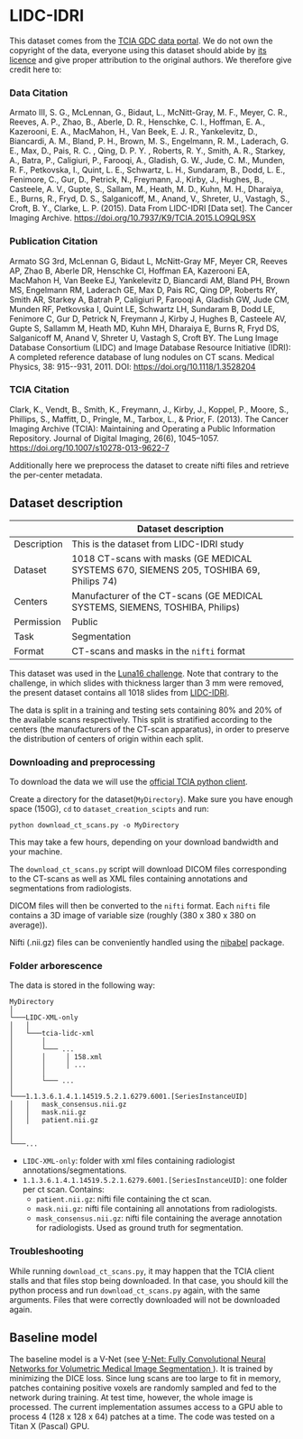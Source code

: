 # LIDC-IDRI

This dataset comes from the [TCIA GDC data portal](https://wiki.cancerimagingarchive.net/display/Public/LIDC-IDRI#1966254a2b592e6fba14f949f6e23bb1b7804cc).
We do not own the copyright of the data, everyone using this dataset should abide by [its licence](https://wiki.cancerimagingarchive.net/display/Public/LIDC-IDRI#1966254a2b592e6fba14f949f6e23bb1b7804cc) and give proper attribution to the original authors.
We therefore give credit here to:
### Data Citation

Armato III, S. G., McLennan, G., Bidaut, L., McNitt-Gray, M. F., Meyer, C. R., Reeves, A. P., Zhao, B., Aberle, D. R., Henschke, C. I., Hoffman, E. A., Kazerooni, E. A., MacMahon, H., Van Beek, E. J. R., Yankelevitz, D., Biancardi, A. M., Bland, P. H., Brown, M. S., Engelmann, R. M., Laderach, G. E., Max, D., Pais, R. C. , Qing, D. P. Y. , Roberts, R. Y., Smith, A. R., Starkey, A., Batra, P., Caligiuri, P., Farooqi, A., Gladish, G. W., Jude, C. M., Munden, R. F., Petkovska, I., Quint, L. E., Schwartz, L. H., Sundaram, B., Dodd, L. E., Fenimore, C., Gur, D., Petrick, N., Freymann, J., Kirby, J., Hughes, B., Casteele, A. V., Gupte, S., Sallam, M., Heath, M. D., Kuhn, M. H., Dharaiya, E., Burns, R., Fryd, D. S., Salganicoff, M., Anand, V., Shreter, U., Vastagh, S., Croft, B. Y., Clarke, L. P. (2015). Data From LIDC-IDRI [Data set]. The Cancer Imaging Archive. https://doi.org/10.7937/K9/TCIA.2015.LO9QL9SX

### Publication Citation

Armato SG 3rd, McLennan G, Bidaut L, McNitt-Gray MF, Meyer CR, Reeves AP, Zhao B, Aberle DR, Henschke CI, Hoffman EA, Kazerooni EA, MacMahon H, Van Beeke EJ, Yankelevitz D, Biancardi AM, Bland PH, Brown MS, Engelmann RM, Laderach GE, Max D, Pais RC, Qing DP, Roberts RY, Smith AR, Starkey A, Batrah P, Caligiuri P, Farooqi A, Gladish GW, Jude CM, Munden RF, Petkovska I, Quint LE, Schwartz LH, Sundaram B, Dodd LE, Fenimore C, Gur D, Petrick N, Freymann J, Kirby J, Hughes B, Casteele AV, Gupte S, Sallamm M, Heath MD, Kuhn MH, Dharaiya E, Burns R, Fryd DS, Salganicoff M, Anand V, Shreter U, Vastagh S, Croft BY.  The Lung Image Database Consortium (LIDC) and Image Database Resource Initiative (IDRI): A completed reference database of lung nodules on CT scans. Medical Physics, 38: 915--931, 2011. DOI: https://doi.org/10.1118/1.3528204

### TCIA Citation

Clark, K., Vendt, B., Smith, K., Freymann, J., Kirby, J., Koppel, P., Moore, S., Phillips, S., Maffitt, D., Pringle, M., Tarbox, L., & Prior, F. (2013). The Cancer Imaging Archive (TCIA): Maintaining and Operating a Public Information Repository. Journal of Digital Imaging, 26(6), 1045–1057. https://doi.org/10.1007/s10278-013-9622-7

Additionally here we preprocess the dataset to create nifti files and retrieve the per-center metadata.

## Dataset description

|                   | Dataset description |
| ----------------- | -----------------------------------------------|
| Description       | This is the dataset from LIDC-IDRI study |
| Dataset           | 1018 CT-scans with masks (GE MEDICAL SYSTEMS 670, SIEMENS 205, TOSHIBA 69, Philips 74) |
| Centers           | Manufacturer of the CT-scans (GE MEDICAL SYSTEMS, SIEMENS, TOSHIBA, Philips) |
| Permission        | Public |
| Task              | Segmentation |
| Format            | CT-scans and masks in the `nifti` format |

This dataset was used in the [Luna16 challenge](https://luna16.grand-challenge.org/Home/).
Note that contrary to the challenge, in which slides with thickness larger than 3 mm were removed, 
the present dataset contains all 1018 slides from [LIDC-IDRI](https://wiki.cancerimagingarchive.net/display/Public/LIDC-IDRI).

The data is split in a training and testing sets containing 80% and 20% of the available scans respectively.
This split is stratified according to the centers (the manufacturers of the CT-scan apparatus),
in order to preserve the distribution of centers of origin within each split. 


### Downloading and preprocessing

To download the data we will use the [official TCIA python client](https://github.com/nadirsaghar/TCIA-REST-API-Client/blob/master/tcia-rest-client-python/src/tciaclient.py).

Create a directory for the dataset(``MyDirectory``). 
Make sure you have enough space (150G), ``cd`` to ``dataset_creation_scipts`` and run:
```
python download_ct_scans.py -o MyDirectory
```

This may take a few hours, depending on your download bandwidth and your machine.

The ``download_ct_scans.py`` script will download DICOM files corresponding to the CT-scans as well as XML files 
containing annotations and segmentations from radiologists.

DICOM files will then be converted to the ``nifti`` format. Each ``nifti`` file contains a 3D image of variable size (roughly (380 x 380 x 380 on average)).  

Nifti (.nii.gz) files can be conveniently handled using the [nibabel](https://nipy.org/nibabel/) package.

### Folder arborescence

The data is stored in the following way: 

```
MyDirectory   
│
└───LIDC-XML-only
│   │  
│   └───tcia-lidc-xml
│       │  
│       └─── ...
│       │     │ 158.xml
│       │     │ ...  
│       │       
│       └─── ...
│   
└───1.1.3.6.1.4.1.14519.5.2.1.6279.6001.[SeriesInstanceUID]
│   │   mask_consensus.nii.gz
│   │   mask.nii.gz
│   │   patient.nii.gz
│
│
└───...

```

- ``LIDC-XML-only``: folder with xml files containing radiologist annotations/segmentations.
- ``1.1.3.6.1.4.1.14519.5.2.1.6279.6001.[SeriesInstanceUID]``: one folder per ct scan. Contains:
  - ``patient.nii.gz``: nifti file containing the ct scan.
  - ``mask.nii.gz``: nifti file containing all annotations from radiologists.
  - ``mask_consensus.nii.gz``: nifti file containing the average annotation for radiologists. Used as ground truth for segmentation.


### Troubleshooting

While running ``download_ct_scans.py``, it may happen that the TCIA client stalls and that files stop being downloaded. 
In that case, you should kill the python process and run ``download_ct_scans.py`` again, with the same arguments.
Files that were correctly downloaded will not be downloaded again.

## Baseline model

The baseline model is a V-Net (see [V-Net: Fully Convolutional Neural Networks for Volumetric Medical Image Segmentation
](https://arxiv.org/abs/1606.04797)). It is trained by minimizing the DICE loss. Since lung scans are too large to fit in memory,
patches containing positive voxels are randomly sampled and fed to the network during training. At test time, however, the whole 
image is processed. The current implementation assumes access to a GPU able to process 4 (128 x 128 x 64) patches at a time.
The code was tested on a Titan X (Pascal) GPU.